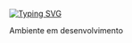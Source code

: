 [![Typing SVG](https://readme-typing-svg.demolab.com?font=Carter+One&size=25&pause=5000&color=1E2BF4&background=00000034&center=true&repeat=false&width=435&lines=Bruno+Gurgel+Solutions)](https://git.io/typing-svg)

Ambiente em desenvolvimento

<!--
Font: Carter One
Font weight: 400
Font size: 25
Duration (ms per line): 5000
Pause (ms after line): 5000
Font color: #1E2BF4FF
Background color: #00000034
Horizontally Centered: True
Vertically Centered: False
Multiline: Type sentences on the line
Repeat: False
Width ✕ Height: 435 x 50
-->
